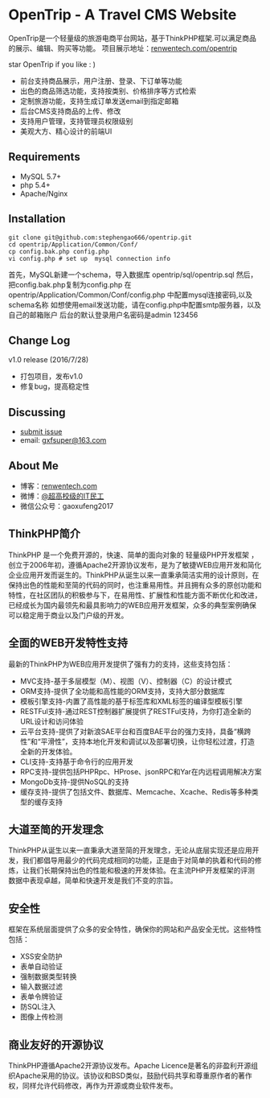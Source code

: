 ﻿OpenTrip - A Travel CMS Website
===============================
OpenTrip是一个轻量级的旅游电商平台网站，基于ThinkPHP框架.可以满足商品的展示、编辑、购买等功能。
项目展示地址：[renwentech.com/opentrip](http:/renwentech.com/opentrip)


star OpenTrip if you like : )
*  前台支持商品展示，用户注册、登录、下订单等功能
*  出色的商品筛选功能，支持按类别、价格排序等方式检索
*  定制旅游功能，支持生成订单发送email到指定邮箱
*  后台CMS支持商品的上传、修改
*  支持用户管理，支持管理员权限级别
*  美观大方、精心设计的前端UI



Requirements
------------
* MySQL 5.7+
* php 5.4+
* Apache/Nginx

Installation
------------
```
git clone git@github.com:stephengao666/opentrip.git
cd opentrip/Application/Common/Conf/
cp config.bak.php config.php
vi config.php # set up  mysql connection info
```
首先，MySQL新建一个schema，导入数据库 opentrip/sql/opentrip.sql
然后，把config.bak.php复制为config.php
在opentrip/Application/Common/Conf/config.php 中配置mysql连接密码,以及schema名称
如想使用email发送功能，请在config.php中配置smtp服务器，以及自己的邮箱账户
后台的默认登录用户名密码是admin 123456

Change Log
------------
v1.0 release (2016/7/28)
* 打包项目，发布v1.0
* 修复bug，提高稳定性

Discussing
----------
- [submit issue](https://github.com/stephengao666/opentrip/issues/new)
- email: gxfsuper@163.com

About Me
------------
* 博客：[renwentech.com](http:/renwentech.com)
* 微博：[@超高校级的IT民工](http://www.weibo.com/xufenggao)
* 微信公众号：gaoxufeng2017


## ThinkPHP简介

ThinkPHP 是一个免费开源的，快速、简单的面向对象的 轻量级PHP开发框架 ，创立于2006年初，遵循Apache2开源协议发布，是为了敏捷WEB应用开发和简化企业应用开发而诞生的。ThinkPHP从诞生以来一直秉承简洁实用的设计原则，在保持出色的性能和至简的代码的同时，也注重易用性。并且拥有众多的原创功能和特性，在社区团队的积极参与下，在易用性、扩展性和性能方面不断优化和改进，已经成长为国内最领先和最具影响力的WEB应用开发框架，众多的典型案例确保可以稳定用于商业以及门户级的开发。

## 全面的WEB开发特性支持

最新的ThinkPHP为WEB应用开发提供了强有力的支持，这些支持包括：

*  MVC支持-基于多层模型（M）、视图（V）、控制器（C）的设计模式
*  ORM支持-提供了全功能和高性能的ORM支持，支持大部分数据库
*  模板引擎支持-内置了高性能的基于标签库和XML标签的编译型模板引擎
*  RESTFul支持-通过REST控制器扩展提供了RESTFul支持，为你打造全新的URL设计和访问体验
*  云平台支持-提供了对新浪SAE平台和百度BAE平台的强力支持，具备“横跨性”和“平滑性”，支持本地化开发和调试以及部署切换，让你轻松过渡，打造全新的开发体验。
*  CLI支持-支持基于命令行的应用开发
*  RPC支持-提供包括PHPRpc、HProse、jsonRPC和Yar在内远程调用解决方案
*  MongoDb支持-提供NoSQL的支持
*  缓存支持-提供了包括文件、数据库、Memcache、Xcache、Redis等多种类型的缓存支持

## 大道至简的开发理念

ThinkPHP从诞生以来一直秉承大道至简的开发理念，无论从底层实现还是应用开发，我们都倡导用最少的代码完成相同的功能，正是由于对简单的执着和代码的修炼，让我们长期保持出色的性能和极速的开发体验。在主流PHP开发框架的评测数据中表现卓越，简单和快速开发是我们不变的宗旨。

## 安全性

框架在系统层面提供了众多的安全特性，确保你的网站和产品安全无忧。这些特性包括：

*  XSS安全防护
*  表单自动验证
*  强制数据类型转换
*  输入数据过滤
*  表单令牌验证
*  防SQL注入
*  图像上传检测

## 商业友好的开源协议

ThinkPHP遵循Apache2开源协议发布。Apache Licence是著名的非盈利开源组织Apache采用的协议。该协议和BSD类似，鼓励代码共享和尊重原作者的著作权，同样允许代码修改，再作为开源或商业软件发布。